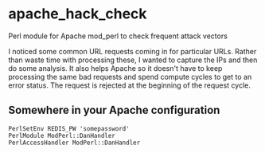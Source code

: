# apache_hack_check

Perl module for Apache mod_perl to check frequent attack vectors

I noticed some common URL requests coming in for particular URLs. Rather than waste
time with processing these, I wanted to capture the IPs and then do some
analysis. It also helps Apache so it doesn't have to keep processing the same
bad requests and spend compute cycles to get to an error status. The request is
rejected at the beginning of the request cycle.

## Somewhere in your Apache configuration

```
PerlSetEnv REDIS_PW 'somepassword'
PerlModule ModPerl::DanHandler
PerlAccessHandler ModPerl::DanHandler
```
